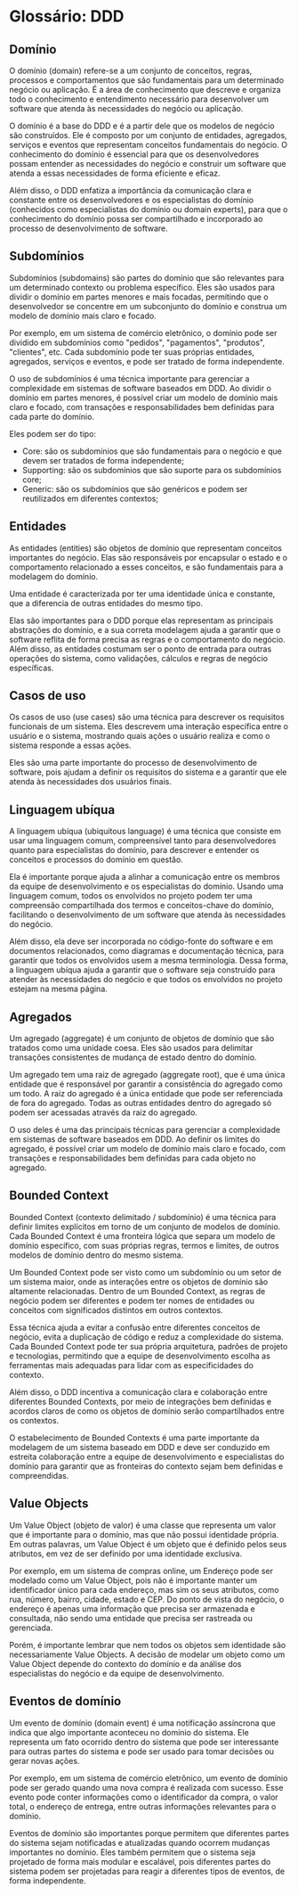 # Glossário: DDD

## Domínio

O domínio (domain) refere-se a um conjunto de conceitos, regras, processos e comportamentos que são fundamentais para um determinado negócio ou aplicação. É a área de conhecimento que descreve e organiza todo o conhecimento e entendimento necessário para desenvolver um software que atenda às necessidades do negócio ou aplicação.

O domínio é a base do DDD e é a partir dele que os modelos de negócio são construídos. Ele é composto por um conjunto de entidades, agregados, serviços e eventos que representam conceitos fundamentais do negócio. O conhecimento do domínio é essencial para que os desenvolvedores possam entender as necessidades do negócio e construir um software que atenda a essas necessidades de forma eficiente e eficaz.

Além disso, o DDD enfatiza a importância da comunicação clara e constante entre os desenvolvedores e os especialistas do domínio (conhecidos como especialistas do domínio ou domain experts), para que o conhecimento do domínio possa ser compartilhado e incorporado ao processo de desenvolvimento de software.

## Subdomínios

Subdomínios (subdomains) são partes do domínio que são relevantes para um determinado contexto ou problema específico. Eles são usados para dividir o domínio em partes menores e mais focadas, permitindo que o desenvolvedor se concentre em um subconjunto do domínio e construa um modelo de domínio mais claro e focado.

Por exemplo, em um sistema de comércio eletrônico, o domínio pode ser dividido em subdomínios como "pedidos", "pagamentos", "produtos", "clientes", etc. Cada subdomínio pode ter suas próprias entidades, agregados, serviços e eventos, e pode ser tratado de forma independente.

O uso de subdomínios é uma técnica importante para gerenciar a complexidade em sistemas de software baseados em DDD. Ao dividir o domínio em partes menores, é possível criar um modelo de domínio mais claro e focado, com transações e responsabilidades bem definidas para cada parte do domínio.

Eles podem ser do tipo:

- Core: são os subdomínios que são fundamentais para o negócio e que devem ser tratados de forma independente;
- Supporting: são os subdomínios que são suporte para os subdomínios core;
- Generic: são os subdomínios que são genéricos e podem ser reutilizados em diferentes contextos;

## Entidades

As entidades (entities) são objetos de domínio que representam conceitos importantes do negócio. Elas são responsáveis por encapsular o estado e o comportamento relacionado a esses conceitos, e são fundamentais para a modelagem do domínio.

Uma entidade é caracterizada por ter uma identidade única e constante, que a diferencia de outras entidades do mesmo tipo.

Elas são importantes para o DDD porque elas representam as principais abstrações do domínio, e a sua correta modelagem ajuda a garantir que o software reflita de forma precisa as regras e o comportamento do negócio. Além disso, as entidades costumam ser o ponto de entrada para outras operações do sistema, como validações, cálculos e regras de negócio específicas.

## Casos de uso

Os casos de uso (use cases) são uma técnica para descrever os requisitos funcionais de um sistema. Eles descrevem uma interação específica entre o usuário e o sistema, mostrando quais ações o usuário realiza e como o sistema responde a essas ações.

Eles são uma parte importante do processo de desenvolvimento de software, pois ajudam a definir os requisitos do sistema e a garantir que ele atenda às necessidades dos usuários finais.

## Linguagem ubíqua

A linguagem ubíqua (ubiquitous language) é uma técnica que consiste em usar uma linguagem comum, compreensível tanto para desenvolvedores quanto para especialistas do domínio, para descrever e entender os conceitos e processos do domínio em questão.

Ela é importante porque ajuda a alinhar a comunicação entre os membros da equipe de desenvolvimento e os especialistas do domínio. Usando uma linguagem comum, todos os envolvidos no projeto podem ter uma compreensão compartilhada dos termos e conceitos-chave do domínio, facilitando o desenvolvimento de um software que atenda às necessidades do negócio.

Além disso, ela deve ser incorporada no código-fonte do software e em documentos relacionados, como diagramas e documentação técnica, para garantir que todos os envolvidos usem a mesma terminologia. Dessa forma, a linguagem ubíqua ajuda a garantir que o software seja construído para atender às necessidades do negócio e que todos os envolvidos no projeto estejam na mesma página.

## Agregados

Um agregado (aggregate) é um conjunto de objetos de domínio que são tratados como uma unidade coesa. Eles são usados para delimitar transações consistentes de mudança de estado dentro do domínio.

Um agregado tem uma raiz de agregado (aggregate root), que é uma única entidade que é responsável por garantir a consistência do agregado como um todo. A raiz do agregado é a única entidade que pode ser referenciada de fora do agregado. Todas as outras entidades dentro do agregado só podem ser acessadas através da raiz do agregado.

O uso deles é uma das principais técnicas para gerenciar a complexidade em sistemas de software baseados em DDD. Ao definir os limites do agregado, é possível criar um modelo de domínio mais claro e focado, com transações e responsabilidades bem definidas para cada objeto no agregado.

## Bounded Context

Bounded Context (contexto delimitado / subdomínio) é uma técnica para definir limites explícitos em torno de um conjunto de modelos de domínio. Cada Bounded Context é uma fronteira lógica que separa um modelo de domínio específico, com suas próprias regras, termos e limites, de outros modelos de domínio dentro do mesmo sistema.

Um Bounded Context pode ser visto como um subdomínio ou um setor de um sistema maior, onde as interações entre os objetos de domínio são altamente relacionadas. Dentro de um Bounded Context, as regras de negócio podem ser diferentes e podem ter nomes de entidades ou conceitos com significados distintos em outros contextos.

Essa técnica ajuda a evitar a confusão entre diferentes conceitos de negócio, evita a duplicação de código e reduz a complexidade do sistema. Cada Bounded Context pode ter sua própria arquitetura, padrões de projeto e tecnologias, permitindo que a equipe de desenvolvimento escolha as ferramentas mais adequadas para lidar com as especificidades do contexto.

Além disso, o DDD incentiva a comunicação clara e colaboração entre diferentes Bounded Contexts, por meio de integrações bem definidas e acordos claros de como os objetos de domínio serão compartilhados entre os contextos.

O estabelecimento de Bounded Contexts é uma parte importante da modelagem de um sistema baseado em DDD e deve ser conduzido em estreita colaboração entre a equipe de desenvolvimento e especialistas do domínio para garantir que as fronteiras do contexto sejam bem definidas e compreendidas.

## Value Objects

Um Value Object (objeto de valor) é uma classe que representa um valor que é importante para o domínio, mas que não possui identidade própria. Em outras palavras, um Value Object é um objeto que é definido pelos seus atributos, em vez de ser definido por uma identidade exclusiva.

Por exemplo, em um sistema de compras online, um Endereço pode ser modelado como um Value Object, pois não é importante manter um identificador único para cada endereço, mas sim os seus atributos, como rua, número, bairro, cidade, estado e CEP. Do ponto de vista do negócio, o endereço é apenas uma informação que precisa ser armazenada e consultada, não sendo uma entidade que precisa ser rastreada ou gerenciada.

Porém, é importante lembrar que nem todos os objetos sem identidade são necessariamente Value Objects. A decisão de modelar um objeto como um Value Object depende do contexto do domínio e da análise dos especialistas do negócio e da equipe de desenvolvimento.

## Eventos de domínio

Um evento de domínio (domain event) é uma notificação assíncrona que indica que algo importante aconteceu no domínio do sistema. Ele representa um fato ocorrido dentro do sistema que pode ser interessante para outras partes do sistema e pode ser usado para tomar decisões ou gerar novas ações.

Por exemplo, em um sistema de comércio eletrônico, um evento de domínio pode ser gerado quando uma nova compra é realizada com sucesso. Esse evento pode conter informações como o identificador da compra, o valor total, o endereço de entrega, entre outras informações relevantes para o domínio.

Eventos de domínio são importantes porque permitem que diferentes partes do sistema sejam notificadas e atualizadas quando ocorrem mudanças importantes no domínio. Eles também permitem que o sistema seja projetado de forma mais modular e escalável, pois diferentes partes do sistema podem ser projetadas para reagir a diferentes tipos de eventos, de forma independente.
